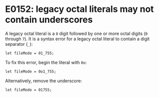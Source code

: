 # E0152: legacy octal literals may not contain underscores

A legacy octal literal is a `0` digit followed by one or more octal digits (`0`
through `7`). It is a syntax error for a legacy octal literal to contain a digit
separator (`_`):

    let fileMode = 01_755;

To fix this error, begin the literal with `0o`:

    let fileMode = 0o1_755;

Alternatively, remove the underscore:

    let fileMode = 01755;

